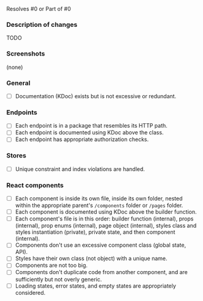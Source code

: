 Resolves #0
or
Part of #0

### Description of changes

TODO

### Screenshots

(none)

### General

- [ ] Documentation (KDoc) exists but is not excessive or redundant.

### Endpoints

- [ ] Each endpoint is in a package that resembles its HTTP path.
- [ ] Each endpoint is documented using KDoc above the class.
- [ ] Each endpoint has appropriate authorization checks.

### Stores

- [ ] Unique constraint and index violations are handled.

### React components

- [ ] Each component is inside its own file, inside its own folder, nested within the appropriate parent's `/components` folder or `/pages` folder.
- [ ] Each component is documented using KDoc above the builder function.
- [ ] Each component's file is in this order: builder function (internal), props (internal), prop enums (internal), page object (internal), styles class and styles instantiation (private), private state, and then component (internal).
- [ ] Components don't use an excessive component class (global state, API).
- [ ] Styles have their own class (not object) with a unique name.
- [ ] Components are not too big.
- [ ] Components don't duplicate code from another component, and are sufficiently but not overly generic.
- [ ] Loading states, error states, and empty states are appropriately considered.
